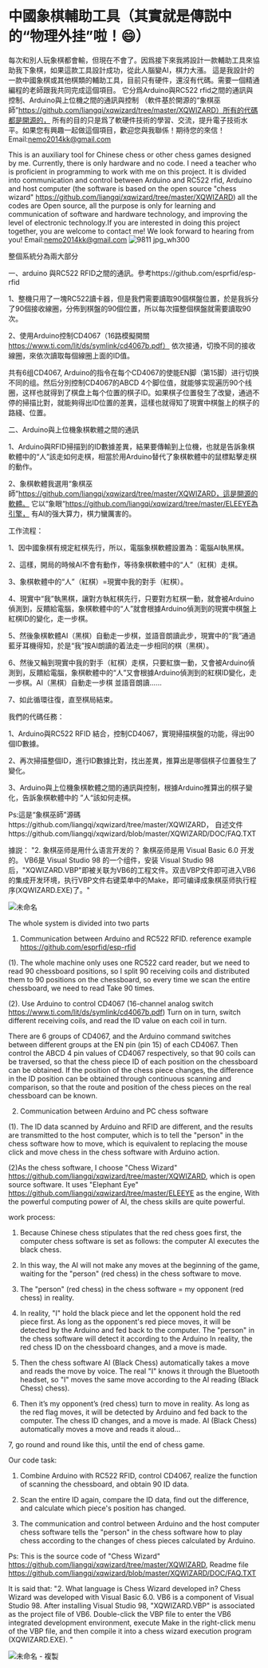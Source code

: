 # 中國象棋輔助工具（其實就是傳説中的“物理外挂”啦！😄）
每次和別人玩象棋都會輸，但現在不會了。因爲接下來我將設計一款輔助工具來協助我下象棋，如果這款工具設計成功，從此人腦變AI，棋力大漲。
這是我設計的一款中國象棋或其他棋類的輔助工具，目前只有硬件，還沒有代碼。需要一個精通編程的老師跟我共同完成這個項目。
它分爲Arduino與RC522 rfid之間的通訊與控制、Arduino與上位機之間的通訊與控制
（軟件基於開源的“象棋巫師”https://github.com/liangqi/xqwizard/tree/master/XQWIZARD）所有的代碼都是開源的，
所有的目的只是爲了軟硬件技術的學習、交流，提升電子技術水平。如果您有興趣一起做這個項目，歡迎您與我聯係！期待您的來信！Email:nemo2014kk@gmail.com

This is an auxiliary tool for Chinese chess or other chess games designed by me.
Currently, there is only hardware and no code.
I need a teacher who is proficient in programming to work with me on this project. 
It is divided into communication and control between Arduino and RC522 rfid, Arduino and host computer
(the software is based on the open source "chess wizard" https://github.com/liangqi/xqwizard/tree/master/XQWIZARD) 
all the codes are Open source, all the purpose is only for learning and communication of software and hardware technology, 
and improving the level of electronic technology.If you are interested in doing this project together,
you are welcome to contact me! We look forward to hearing from you!
Email:nemo2014kk@gmail.com
![9811 jpg_wh300](https://user-images.githubusercontent.com/121267030/210174168-2f919964-b1f2-4e87-8a10-246df3e59c49.jpg)




整個系統分為兩大部分

一、arduino 與RC522 RFID之間的通訊。參考https://github.com/esprfid/esp-rfid

1、整機只用了一塊RC522讀卡器，但是我們需要讀取90個棋盤位置，於是我拆分了90個接收線圈，分佈到棋盤的90個位置，所以每次描整個棋盤就需要讀取90次。

2、使用Arduino控制CD4067（16路模擬開關 https://www.ti.com/lit/ds/symlink/cd4067b.pdf）
依次接通，切換不同的接收線圈，來依次讀取每個線圈上面的ID值。

共有6组CD4067, Arduino的指令在每个CD4067的使能EN脚（第15脚）进行切换不同的组。然后分別控制CD4067的ABCD 4个脚位值，就能够实现遍历90个线圈，这样也就得到了棋盘上每个位置的棋子ID。如果棋子位置發生了改變，通過不停的掃描比對，就能夠得出ID位置的差異，這樣也就得知了現實中棋盤上的棋子的路綫、位置。

二、Arduino與上位機象棋軟體之間的通訊

1、Arduino與RFID掃描到的ID數據差異，結果要傳輸到上位機，也就是告訴象棋軟體中的“人”該走如何走棋，相當於用Arduino替代了象棋軟體中的鼠標點擊走棋的動作。

2、象棋軟體我選用“象棋巫師”https://github.com/liangqi/xqwizard/tree/master/XQWIZARD，這是開源的軟體。
   它以“象眼“https://github.com/liangqi/xqwizard/tree/master/ELEEYE為引擎，
   有AI的强大算力，棋力蠻厲害的。




工作流程：

1、因中國象棋有規定紅棋先行，所以，電腦象棋軟體設置為：電腦AI執黑棋。

2、這樣，開局的時候AI不會有動作，等待象棋軟體中的“人”（紅棋）走棋。

3、象棋軟體中的“人”（紅棋）=現實中我的對手（紅棋）。

4、現實中“我”執黑棋，讓對方執紅棋先行，只要對方紅棋一動，就會被Arduino偵測到，反饋給電腦，象棋軟體中的“人”就會根據Arduino偵測到的現實中棋盤上紅棋ID的變化，走一步棋。 

5、然後象棋軟體AI（黑棋）自動走一步棋，並語音朗讀此步，現實中的“我”通過藍牙耳機得知，於是“我”按AI朗讀的着法走一步相同的棋（黑棋）。

6、然後又輪到現實中我的對手（紅棋）走棋，只要紅旗一動，又會被Arduino偵測到，反饋給電腦，象棋軟體中的“人”又會根據Arduino偵測到的紅棋ID變化，走一步棋。AI（黑棋）自動走一步棋 並語音朗讀……

7、如此循環往復，直至棋局結束。


我們的代碼任務：

1、Arduino與RC522 RFID 結合，控制CD4067，實現掃描棋盤的功能，得出90個ID數據。

2、再次掃描整個ID，進行ID數據比對，找出差異，推算出是哪個棋子位置發生了變化。

3、Arduino與上位機象棋軟體之間的通訊與控制，根據Arduino推算出的棋子變化，告訴象棋軟體中的 ”人“該如何走棋。



Ps:這是“象棋巫師”源碼https://github.com/liangqi/xqwizard/tree/master/XQWIZARD，
自述文件https://github.com/liangqi/xqwizard/blob/master/XQWIZARD/DOC/FAQ.TXT

據説：
"2. 象棋巫师是用什么语言开发的？
象棋巫师是用 Visual Basic 6.0 开发的。 
VB6是 Visual Studio 98 的一个组件，安装 Visual Studio 98 后，"XQWIZARD.VBP"即被关联为VB6的工程文件。双击VBP文件即可进入VB6的集成开发环境，执行VBP文件右键菜单中的Make，即可编译成象棋巫师执行程序(XQWIZARD.EXE)了。"


![未命名](https://user-images.githubusercontent.com/121267030/210295665-ec726d86-d9c9-4acc-b0ad-974b0b8a1399.png)




The whole system is divided into two parts

1. Communication between Arduino and RC522 RFID.  reference example https://github.com/esprfid/esp-rfid

(1). The whole machine only uses one RC522 card reader, but we need to read 90 chessboard positions, so I split 90 receiving coils and distributed them to 90 positions on the chessboard, so every time we scan the entire chessboard, we need to read Take 90 times.

(2). Use Arduino to control CD4067 (16-channel analog switch https://www.ti.com/lit/ds/symlink/cd4067b.pdf)
Turn on in turn, switch different receiving coils, and read the ID value on each coil in turn.

There are 6 groups of CD4067, and the Arduino command switches between different groups at the EN pin (pin 15) of each CD4067. Then control the ABCD 4 pin values of CD4067 respectively, so that 90 coils can be traversed, so that the chess piece ID of each position on the chessboard can be obtained. If the position of the chess piece changes, the difference in the ID position can be obtained through continuous scanning and comparison, so that the route and position of the chess pieces on the real chessboard can be known.

2. Communication between Arduino and PC chess software

(1). The ID data scanned by Arduino and RFID are different, and the results are transmitted to the host computer, which is to tell the "person" in the chess software how to move, which is equivalent to replacing the mouse click and move chess in the chess software with Arduino action.


(2)As the chess software, I choose "Chess Wizard" https://github.com/liangqi/xqwizard/tree/master/XQWIZARD, which is open source software.
    It uses "Elephant Eye" https://github.com/liangqi/xqwizard/tree/master/ELEEYE as the engine,
    With the powerful computing power of AI, the chess skills are quite powerful.


work process:

1. Because Chinese chess stipulates that the red chess goes first, the computer chess software is set as follows: the computer AI executes the black chess.

2. In this way, the AI will not make any moves at the beginning of the game, waiting for the "person" (red chess) in the chess software to move.

3. The "person" (red chess) in the chess software = my opponent (red chess) in reality.

4. In reality, "I" hold the black piece and let the opponent hold the red piece first. As long as the opponent's red piece moves, it will be detected by the Arduino and fed back to the computer. The "person" in the chess software will detect it according to the Arduino In reality, the red chess ID on the chessboard changes, and a move is made.

5. Then the chess software AI (Black Chess) automatically takes a move and reads the move by voice. The real "I" knows it through the Bluetooth headset, so "I" moves the same move according to the AI reading (Black Chess) chess).

6. Then it’s my opponent’s (red chess) turn to move in reality. As long as the red flag moves, it will be detected by Arduino and fed back to the computer. The chess ID changes, and a move is made. AI (Black Chess) automatically moves a move and reads it aloud...

7, go round and round like this, until the end of chess game.


Our code task:

1. Combine Arduino with RC522 RFID, control CD4067, realize the function of scanning the chessboard, and obtain 90 ID data.

2. Scan the entire ID again, compare the ID data, find out the difference, and calculate which piece's position has changed.

3. The communication and control between Arduino and the host computer chess software tells the "person" in the chess software how to play chess according to the changes of chess pieces calculated by Arduino.


Ps: This is the source code of "Chess Wizard" https://github.com/liangqi/xqwizard/tree/master/XQWIZARD,
Readme file https://github.com/liangqi/xqwizard/blob/master/XQWIZARD/DOC/FAQ.TXT

It is said that:
"2. What language is Chess Wizard developed in?
Chess Wizard was developed with Visual Basic 6.0.
VB6 is a component of Visual Studio 98. After installing Visual Studio 98, "XQWIZARD.VBP" is associated as the project file of VB6. Double-click the VBP file to enter the VB6 integrated development environment, execute Make in the right-click menu of the VBP file, and then compile it into a chess wizard execution program (XQWIZARD.EXE). "

![未命名 - 複製](https://user-images.githubusercontent.com/121267030/210297018-8c29b374-a268-4320-8277-02be1608c262.png)

